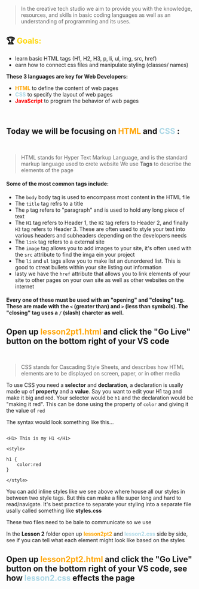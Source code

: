 > In the creative tech studio we aim to provide you with the  knowledge, resources, and skills in basic coding languages as well as an understanding of programming and its uses.

## 🏆 <spam style = "color:gold"> **Goals:** </span>
- learn basic HTML tags (H1, H2, H3, p, li, ul, img, src, href)
- earn how to connect css files and manipulate styling (classes/ names)

**These 3 languages are key for Web Developers:**

- <span style = "color:orange"> **HTML** </span> to define the content of web pages
- <span style = "color:lightblue">**CSS** </span>to specify the layout of web pages
- <span style = "color:red">**JavaScript** </span>to program the behavior of web pages

<br/>

## **Today we will be focusing on <span style = "color:orange"> HTML</span> and <span style = "color:lightblue"> CSS </span> :**

<br/>

> HTML stands for Hyper Text Markup Language, and is the standard markup language used to crete website
 We use **Tags** to describe the elements of the page

#### Some of the most common tags include:

- The ` body `  body tag is used to encompass most content in the HTML file 
- The `title` tag refrs to a title 
- The `p` tag refers to "paragraph" and is used to hold any long piece of text 
- The `H1` tag refers to Header 1, the `H2` tag refers to Header 2, and finally `H3` tag refers to Header 3. These are often used to style your text into various headers and subheaders depending on the developers needs
-  The `link` tag refers to a external site
- The `image` tag allows you to add images to your site, it's often used with the `src` attribute to find the imga ein your project 
- The `li` and `ul` tags allow you to make list an dunordered list. This is good to ctreat bullets within your site listing out information
- lasty we have the `href` attribute that allows you to link elements of your site to other pages on your own site as well as other websites on the internet


#### Every one of these must be used with an "opening" and "closing" tag. These are made with the `<` (greater than) and `>` (less than symbols). The "closing" tag uses a `/` (slash) charcter as well.

##  Open up <span style= "color:orange"> **lesson2pt1.html** </span> and click the "Go Live" button on the bottom right of your VS code


<br/>


> CSS stands for Cascading Style Sheets, and describes how HTML elements are to be displayed on screen, paper, or in other media

To use CSS you need a **selector** and **declaration**, a declaration is usally made up of **property** and a **value**. Say you want to edit your H1 tag and make it big and red. Your selector would be `h1` and the declaration would be "making it red". This can be done using the property of `color` and giving it the value of `red`

The syntax would look something like this...
~~~

<H1> This is my H1 </H1>

<style>

h1 {
    color:red
}

</style>

~~~

You can add inline styles like we see above where house all our styles in between two style tags. But this can make a file super long and hard to read/navigate. 
It's best practice to separate your styling into a separate file usally called something like **styles.css**

These two files need to be bale to communicate so we use 

In the **Lesson 2** folder open up <span style="color:orange"> **lesson2pt2** </span> and <span style="color:lightblue"> **lesson2.css** </span>  side by side, see if you can tell what each element might look like based on the styles

##  Open up <span style= "color:orange"> **lesson2pt2.html** </span> and click the "Go Live" button on the bottom right of your VS code, see how <span style= "color:lightblue"> **lesson2.css** </span> effects the page













